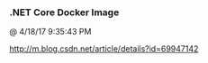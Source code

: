 ﻿

### .NET Core Docker Image
@ 4/18/17 9:35:43 PM

http://m.blog.csdn.net/article/details?id=69947142

